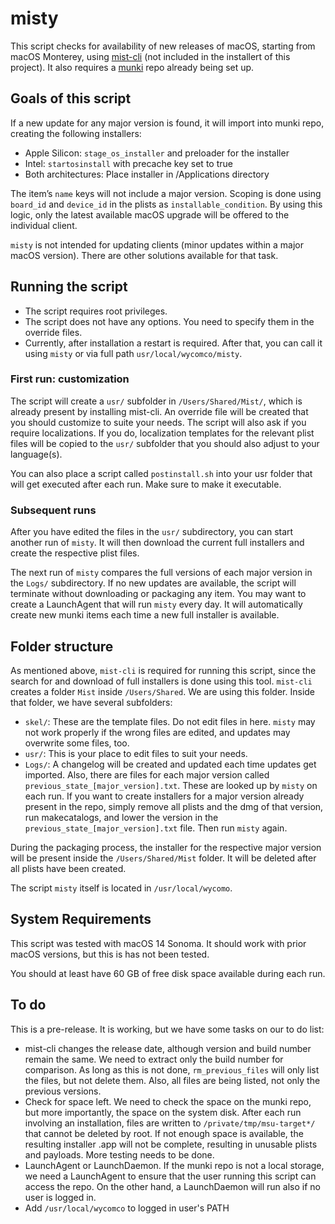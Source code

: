 # misty

This script checks for availability of new releases of macOS, starting from macOS Monterey, using [mist-cli](https://github.com/ninxsoft/mist-cli) (not included in the installert of this project). It also requires a [munki](https://github.com/munki/munki/) repo already being set up.

## Goals of this script

If a new update for any major version is found, it will import into munki repo, creating the following installers:
- Apple Silicon: `stage_os_installer` and preloader for the installer
- Intel: `startosinstall` with precache key set to true
- Both architectures: Place installer in /Applications directory

The item’s `name` keys will not include a major version. Scoping is done using `board_id` and `device_id` in the plists as `installable_condition`. By using this logic, only the latest available macOS upgrade will be offered to the individual client.

`misty` is not intended for updating clients (minor updates within a major macOS version). There are other solutions available for that task.

## Running the script

- The script requires root privileges.
- The script does not have any options. You need to specify them in the override files.
- Currently, after installation a restart is required. After that, you can call it using `misty` or via full path `usr/local/wycomco/misty`.

### First run: customization

The script will create a `usr/` subfolder in `/Users/Shared/Mist/`, which is already present by installing mist-cli. An override file will be created that you should customize to suite your needs. The script will also ask if you require localizations. If you do, localization templates for the relevant plist files will be copied to the `usr/` subfolder that you should also adjust to your language(s).

You can also place a script called `postinstall.sh` into your usr folder that will get executed after each run. Make sure to make it executable.

### Subsequent runs

After you have edited the files in the `usr/` subdirectory, you can start another run of `misty`. It will then download the current full installers and create the respective plist files.

The next run of `misty` compares the full versions of each major version in the `Logs/` subdirectory. If no new updates are available, the script will terminate without downloading or packaging any item. You may want to create a LaunchAgent that will run `misty` every day. It will automatically create new munki items each time a new full installer is available.

## Folder structure

As mentioned above, `mist-cli` is required for running this script, since the search for and download of full installers is done using this tool. `mist-cli` creates a folder `Mist` inside `/Users/Shared`. We are using this folder. Inside that folder, we have several subfolders:

* `skel/`: These are the template files. Do not edit files in here. `misty` may not work properly if the wrong files are edited, and updates may overwrite some files, too.
*  `usr/`: This is your place to edit files to suit your needs.
*  `Logs/`: A changelog will be created and updated each time updates get imported. Also, there are files for each major version called `previous_state_[major_version].txt`. These are looked up by `misty` on each run. If you want to create installers for a major version already present in the repo, simply remove all plists and the dmg of that version, run makecatalogs, and lower the version in the `previous_state_[major_version].txt` file. Then run `misty` again.

During the packaging process, the installer for the respective major version will be present inside the `/Users/Shared/Mist` folder. It will be deleted after all plists have been created.

The script `misty` itself is located in `/usr/local/wycomo`.

## System Requirements

This script was tested with macOS 14 Sonoma. It should work with prior macOS versions, but this is has not been tested.

You should at least have 60 GB of free disk space available during each run.

## To do

This is a pre-release. It is working, but we have some tasks on our to do list:

- mist-cli changes the release date, although version and build number remain the same. We need to extract only the build number for comparison. As long as this is not done, `rm_previous_files` will only list the files, but not delete them. Also, all files are being listed, not only the previous versions.
- Check for space left. We need to check the space on the munki repo, but more importantly, the space on the system disk. After each run involving an installation, files are written to `/private/tmp/msu-target*/` that cannot be deleted by root. If not enough space is available, the resulting installer .app will not be complete, resulting in unusable plists and payloads. More testing needs to be done.
- LaunchAgent or LaunchDaemon. If the munki repo is not a local storage, we need a LaunchAgent to ensure that the user running this script can access the repo. On the other hand, a LaunchDaemon will run also if no user is logged in.
- Add `/usr/local/wycomco` to logged in user's PATH
